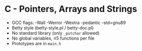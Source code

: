 # C - Pointers, Arrays and Strings

- GCC flags: -Wall -Werror -Wextra -pedantic -std=gnu89  
- Betty style (betty-style.pl / betty-doc.pl)  
- No standard library (only `_putchar` allowed)  
- No global variables, ≤5 functions per file  
- Prototypes are in `main.h`
